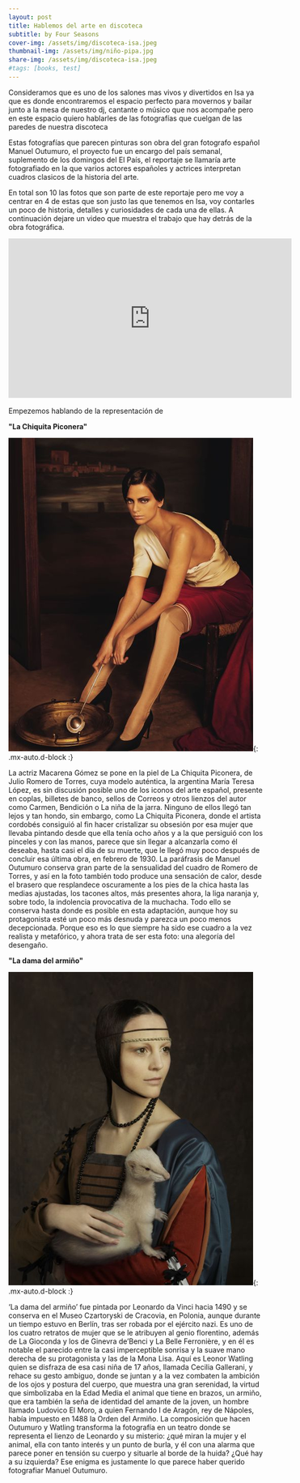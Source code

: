 ```yaml
---
layout: post
title: Hablemos del arte en discoteca
subtitle: by Four Seasons
cover-img: /assets/img/discoteca-isa.jpeg
thumbnail-img: /assets/img/niño-pipa.jpg
share-img: /assets/img/discoteca-isa.jpeg
#tags: [books, test]
---
```


Consideramos que es uno de los salones mas vivos y divertidos en Isa ya que es donde encontraremos el espacio perfecto para movernos y bailar junto a la mesa de nuestro dj, cantante o músico que nos acompañe pero en este espacio quiero hablarles de las fotografías que cuelgan de las paredes de nuestra discoteca

Estas fotografías que parecen pinturas son obra del gran fotografo español Manuel Outumuro, el proyecto fue un encargo del país semanal, suplemento de los domingos del El País, el reportaje se llamaría arte fotografiado en la que varios actores españoles y actrices interpretan cuadros clasicos de la historia del arte.

En total son 10 las fotos que son parte de este reportaje pero me voy a centrar en 4 de estas que son justo las que tenemos en Isa, voy contarles un poco de historia, detalles y curiosidades de cada una de ellas. A continuación dejare un video que muestra el trabajo que hay detrás de la obra fotográfica.

<iframe width="560" height="315" src="https://www.youtube.com/embed/_I3kW_doWgc" title="YouTube video player" frameborder="0" allow="accelerometer; autoplay; clipboard-write; encrypted-media; gyroscope; picture-in-picture" allowfullscreen></iframe>

Empezemos hablando de la representación de 

**"La Chiquita Piconera"**

![chiquita](/assets/img/chiquita.jpg){: .mx-auto.d-block :}

La actriz Macarena Gómez se pone en la piel de La Chiquita Piconera, de Julio Romero de Torres, cuya modelo auténtica, la argentina María Teresa López, es sin discusión posible uno de los iconos del arte español, presente en coplas, billetes de banco, sellos de Correos y otros lienzos del autor como Carmen, Bendición o La niña de la jarra. Ninguno de ellos llegó tan lejos y tan hondo, sin embargo, como La Chiquita Piconera, donde el artista cordobés consiguió al fin hacer cristalizar su obsesión por esa mujer que llevaba pintando desde que ella tenía ocho años y a la que persiguió con los pinceles y con las manos, parece que sin llegar a alcanzarla como él deseaba, hasta casi el día de su muerte, que le llegó muy poco después de concluir esa última obra, en febrero de 1930. La paráfrasis de Manuel Outumuro conserva gran parte de la sensualidad del cuadro de Romero de Torres, y así en la foto también todo produce una sensación de calor, desde el brasero que resplandece oscuramente a los pies de la chica hasta las medias ajustadas, los tacones altos, más presentes ahora, la liga naranja y, sobre todo, la indolencia provocativa de la muchacha. Todo ello se conserva hasta donde es posible en esta adaptación, aunque hoy su protagonista esté un poco más desnuda y parezca un poco menos decepcionada. Porque eso es lo que siempre ha sido ese cuadro a la vez realista y metafórico, y ahora trata de ser esta foto: una alegoría del desengaño.

**"La dama del armiño"**

![dama](/assets/img/dama-armino.jpg){: .mx-auto.d-block :}

‘La dama del armiño’ fue pintada por Leonardo da Vinci hacia 1490 y se conserva en el Museo Czartoryski de Cracovia, en Polonia, aunque durante un tiempo estuvo en Berlín, tras ser robada por el ejército nazi. Es uno de los cuatro retratos de mujer que se le atribuyen al genio florentino, además de La Gioconda y los de Ginevra de’Benci y La Belle Ferronière, y en él es notable el parecido entre la casi imperceptible sonrisa y la suave mano derecha de su protagonista y las de la Mona Lisa. Aquí es Leonor Watling quien se disfraza de esa casi niña de 17 años, llamada Cecilia Gallerani, y rehace su gesto ambiguo, donde se juntan y a la vez combaten la ambición de los ojos y postura del cuerpo, que muestra una gran serenidad, la virtud que simbolizaba en la Edad Media el animal que tiene en brazos, un armiño, que era también la seña de identidad del amante de la joven, un hombre llamado Ludovico El Moro, a quien Fernando I de Aragón, rey de Nápoles, había impuesto en 1488 la Orden del Armiño. La composición que hacen Outumuro y Watling transforma la fotografía en un teatro donde se representa el lienzo de Leonardo y su misterio: ¿qué miran la mujer y el animal, ella con tanto interés y un punto de burla, y él con una alarma que parece poner en tensión su cuerpo y situarle al borde de la huida? ¿Qué hay a su izquierda? Ese enigma es justamente lo que parece haber querido fotografiar Manuel Outumuro.